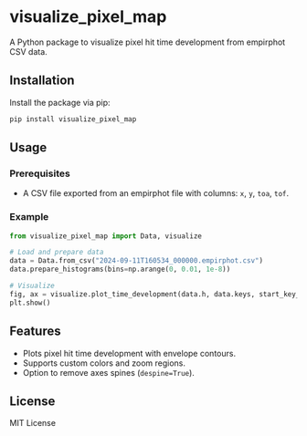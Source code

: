 # visualize_pixel_map

A Python package to visualize pixel hit time development from empirphot CSV data.

## Installation

Install the package via pip:

```bash
pip install visualize_pixel_map
```

## Usage

### Prerequisites
- A CSV file exported from an empirphot file with columns: `x`, `y`, `toa`, `tof`.

### Example

```python
from visualize_pixel_map import Data, visualize

# Load and prepare data
data = Data.from_csv("2024-09-11T160534_000000.empirphot.csv")
data.prepare_histograms(bins=np.arange(0, 0.01, 1e-8))

# Visualize
fig, ax = visualize.plot_time_development(data.h, data.keys, start_key_idx=0, zoom_size=20, despine=True)
plt.show()
```

## Features
- Plots pixel hit time development with envelope contours.
- Supports custom colors and zoom regions.
- Option to remove axes spines (`despine=True`).

## License
MIT License